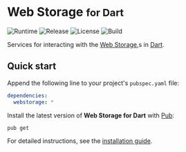 # Web Storage <small>for Dart</small>
![Runtime](https://img.shields.io/badge/dart-%3E%3D2.5-brightgreen.svg) ![Release](https://img.shields.io/pub/v/webstorage.svg) ![License](https://img.shields.io/badge/license-MIT-blue.svg) ![Build](https://github.com/cedx/webstorage.dart/workflows/build/badge.svg)

Services for interacting with the [Web Storage](https://developer.mozilla.org/en-US/docs/Web/API/Storage),s in [Dart](https://dart.dev).

## Quick start
Append the following line to your project's `pubspec.yaml` file:

```yaml
dependencies:
  webstorage: *
```

Install the latest version of **Web Storage for Dart** with [Pub](https://dart.dev/tools/pub/cmd):

```shell
pub get
```

For detailed instructions, see the [installation guide](installation.md).
